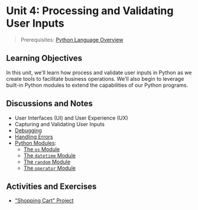 
# Unit 4: Processing and Validating User Inputs

> Prerequisites: [Python Language Overview](unit-3.md)

## Learning Objectives

In this unit, we'll learn how process and validate user inputs in Python as we create tools to facilitate business operations. We'll also begin to leverage built-in Python modules to extend the capabilities of our Python programs.

## Discussions and Notes

  + User Interfaces (UI) and User Experience (UX)
  + Capturing and Validating User Inputs
  + [Debugging](/notes/python/debugging.md)
  + [Handling Errors](/notes/python/errors.md)
  + [Python Modules](/notes/python/modules/README.md):
    + [The `os` Module](/notes/python/modules/os.md)
    + [The `datetime` Module](/notes/python/modules/datetime.md)
    + [The `random` Module](/notes/python/modules/random.md)
    + [The `operator` Module](https://docs.python.org/3/library/operator.html)

## Activities and Exercises

  + ["Shopping Cart" Project](/projects/shopping-cart/README.md)
